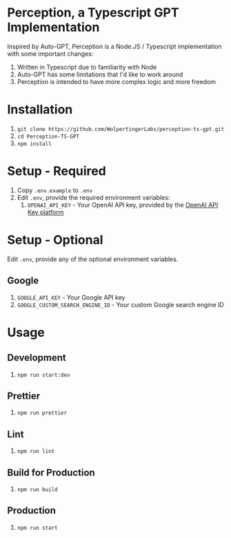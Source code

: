 # Perception, a Typescript GPT Implementation

Inspired by Auto-GPT, Perception is a Node.JS / Typescript implementation with some important changes:

1. Written in Typescript due to familiarity with Node
1. Auto-GPT has some limitations that I'd like to work around
1. Perception is intended to have more complex logic and more freedom

# Installation

1. `git clone https://github.com/WolpertingerLabs/perception-ts-gpt.git`
1. `cd Perception-TS-GPT`
1. `npm install`

# Setup - Required

1. Copy `.env.example` to `.env`
1. Edit `.env`, provide the required environment variables:
    1. `OPENAI_API_KEY` - Your OpenAI API key, provided by the [OpenAI API Key platform](https://platform.openai.com/account/api-keys)

# Setup - Optional

Edit `.env`, provide any of the optional environment variables.

## Google

1. `GOOGLE_API_KEY` - Your Google API key
1. `GOOGLE_CUSTOM_SEARCH_ENGINE_ID` - Your custom Google search engine ID

# Usage

## Development

1. `npm run start:dev`

## Prettier

1. `npm run prettier`

## Lint

1. `npm run lint`

## Build for Production

1. `npm run build`

## Production

1. `npm run start`
